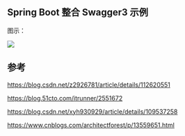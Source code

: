 ## Spring Boot 整合 Swagger3 示例

图示：

![](https://cdn.nlark.com/yuque/0/2021/jpeg/576791/1636282549753-413dcf6f-ae31-4823-aca4-25494131f99d.jpeg)

## 参考

https://blog.csdn.net/z2926781/article/details/112620551

https://blog.51cto.com/itrunner/2551672

https://blog.csdn.net/xyh930929/article/details/109537258

https://www.cnblogs.com/architectforest/p/13559651.html

